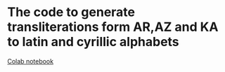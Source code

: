 # The code to generate transliterations form AR,AZ and KA to latin and cyrillic alphabets 

[Colab notebook](https://colab.research.google.com/drive/19p76lS_B_as00qgrgCo0hmi_9r_E4Y19?usp=sharing)
